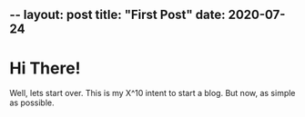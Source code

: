 --
layout: post
title: "First Post"
date: 2020-07-24
--

# Hi There!

Well, lets start over. This is my X^10 intent to start a blog. But now, as simple as possible.  